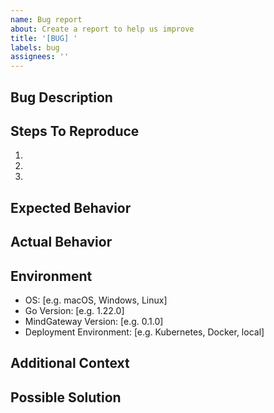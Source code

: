 ```yaml
---
name: Bug report
about: Create a report to help us improve
title: '[BUG] '
labels: bug
assignees: ''
---
```


## Bug Description

<!-- A clear and concise description of what the bug is -->

## Steps To Reproduce

<!-- Steps to reproduce the behavior -->

1.
2.
3.

## Expected Behavior

<!-- A clear and concise description of what you expected to happen -->

## Actual Behavior

<!-- What actually happened instead -->

## Environment

<!-- Please complete the following information -->

- OS: [e.g. macOS, Windows, Linux]
- Go Version: [e.g. 1.22.0]
- MindGateway Version: [e.g. 0.1.0]
- Deployment Environment: [e.g. Kubernetes, Docker, local]

## Additional Context

<!-- Add any other context about the problem here, such as logs or screenshots -->

## Possible Solution

<!-- If you have suggestions on a fix for the bug, please describe it here -->
